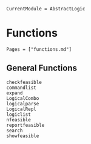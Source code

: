```@meta
CurrentModule = AbstractLogic
```

# Functions

```@index
Pages = ["functions.md"]
```

## General Functions

```@docs
checkfeasible
commandlist
expand
LogicalCombo
logicalparse
LogicalRepl
logiclist
nfeasible
reportfeasible
search
showfeasible
```
